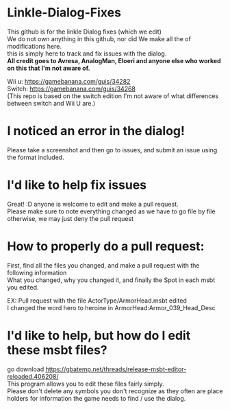 # Linkle-Dialog-Fixes
This github is for the linkle Dialog fixes (which we edit) <br >
We do not own anything in this github, nor did We make all the of modifications here. <br >
this is simply here to track and fix issues with the dialog. <br > 
**All credit goes to Avresa, AnalogMan, Eloeri and anyone else who worked on this that I'm not aware of.** <br >

Wii u: https://gamebanana.com/guis/34282 <br >
Switch: https://gamebanana.com/guis/34268 <br >
(This repo is based on the switch edition I'm not aware of what differences between switch and Wii U are.) <br >

# I noticed an error in the dialog!
Please take a screenshot and then go to issues, and submit an issue using the format included. <br >

# I'd like to help fix issues
Great! :D anyone is welcome to edit and make a pull request. <br >
Please make sure to note everything changed as we have to go file by file otherwise, we may just deny the pull request <br >

# How to properly do a pull request:
First, find all the files you changed, and make a pull request with the following information <br >
What you changed, why you changed it, and finally the Spot in each msbt you edited. <br >

EX: 
Pull request with the file ActorType/ArmorHead.msbt edited <br >
I changed the word hero to heroine in ArmorHead:Armor_039_Head_Desc <br >


# I'd like to help, but how do I edit these msbt files?
go download https://gbatemp.net/threads/release-msbt-editor-reloaded.406208/ <br >
This program allows you to edit these files fairly simply. <br >
Please don't delete any symbols you don't recognize as they often are place holders for information the game needs to find / use the dialog. <br > 
